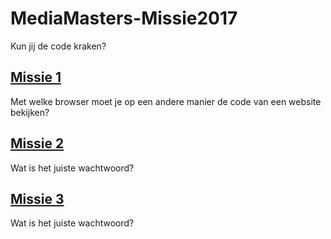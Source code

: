 # MediaMasters-Missie2017
Kun jij de code kraken?

## [Missie 1](/missie1/)
Met welke browser moet je op een andere manier de code van een website bekijken?

## [Missie 2](/missie2/)
Wat is het juiste wachtwoord?

## [Missie 3](/missie3/)
Wat is het juiste wachtwoord?